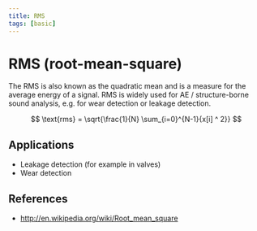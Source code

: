 ```yaml
---
title: RMS
tags: [basic]
---
```


# RMS (root-mean-square)

The RMS is also known as the quadratic mean and is a measure for the average energy of a signal.
RMS is widely used for AE / structure-borne sound analysis, e.g. for wear detection or leakage detection.

$$
\text{rms} = \sqrt{\frac{1}{N} \sum_{i=0}^{N-1}{x[i] ^ 2}}
$$

## Applications

- Leakage detection (for example in valves)
- Wear detection

## References

- http://en.wikipedia.org/wiki/Root_mean_square

